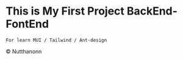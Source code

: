 # This is My First Project BackEnd-FontEnd

`For learn MUI / Tailwind / Ant-design`

&copy; Nutthanonn
